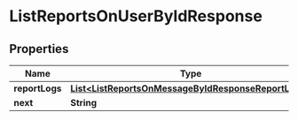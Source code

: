 

# ListReportsOnUserByIdResponse


## Properties

Name | Type | Description | Notes
------------ | ------------- | ------------- | -------------
**reportLogs** | [**List&lt;ListReportsOnMessageByIdResponseReportLogs&gt;**](ListReportsOnMessageByIdResponseReportLogs.md) |  |  [optional]
**next** | **String** |  |  [optional]



